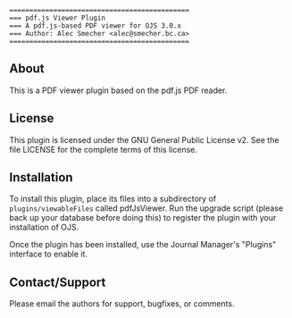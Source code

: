     =============================================
    === pdf.js Viewer Plugin
    === A pdf.js-based PDF viewer for OJS 3.0.x
    === Author: Alec Smecher <alec@smecher.bc.ca>
    =============================================

## About

This is a PDF viewer plugin based on the pdf.js PDF reader.

## License

This plugin is licensed under the GNU General Public License v2. See the file LICENSE for the complete terms
of this license.

## Installation

To install this plugin, place its files into a subdirectory of `plugins/viewableFiles` called pdfJsViewer.
Run the upgrade script (please back up your database before doing this) to register the plugin with your
installation of OJS.

Once the plugin has been installed, use the Journal Manager's "Plugins" interface to enable it.

## Contact/Support

Please email the authors for support, bugfixes, or comments.
